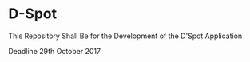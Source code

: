 # D-Spot

This Repository Shall Be for the Development of the D'Spot Application 

Deadline 29th October 2017
